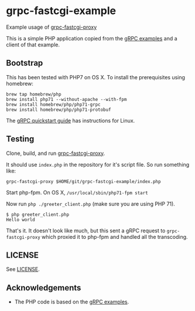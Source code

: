 # grpc-fastcgi-example

Example usage of [grpc-fastcgi-proxy](https://github.com/bakins/grpc-fastcgi-proxy)

This is a simple PHP application copied from the [gRPC examples](https://grpc.io/docs/quickstart/php.html) and a client of that example.

## Bootstrap

This has been tested with PHP7 on OS X.  To install the prerequisites using 
homebrew:

```shell
brew tap homebrew/php
brew install php71 --without-apache --with-fpm
brew install homebrew/php/php71-grpc
brew install homebrew/php/php71-protobuf
```

The [gRPC quickstart guide](https://grpc.io/docs/quickstart/php.html) has instructions for Linux.

## Testing

Clone, build, and run [grpc-fastcgi-proxy](https://github.com/bakins/grpc-fastcgi-proxy).

It should use `index.php` in the repository for it's script file. So run something like:

```shell
grpc-fastcgi-proxy $HOME/git/grpc-fastcgi-example/index.php
```

Start php-fpm. On OS X, `/usr/local/sbin/php71-fpm start`

Now run `php ./greeter_client.php` (make sure you are using PHP 71).

```shell
$ php greeter_client.php
Hello world
```

That's it.  It doesn't look like much, but this sent a gRPC request to `grpc-fastcgi-proxy`
which proxied it to php-fpm and handled all the transcoding.

## LICENSE

See [LICENSE](./LICENSE).

## Acknowledgements

- The PHP code is based on the [gRPC examples](https://github.com/grpc/grpc/tree/master/examples/php).

